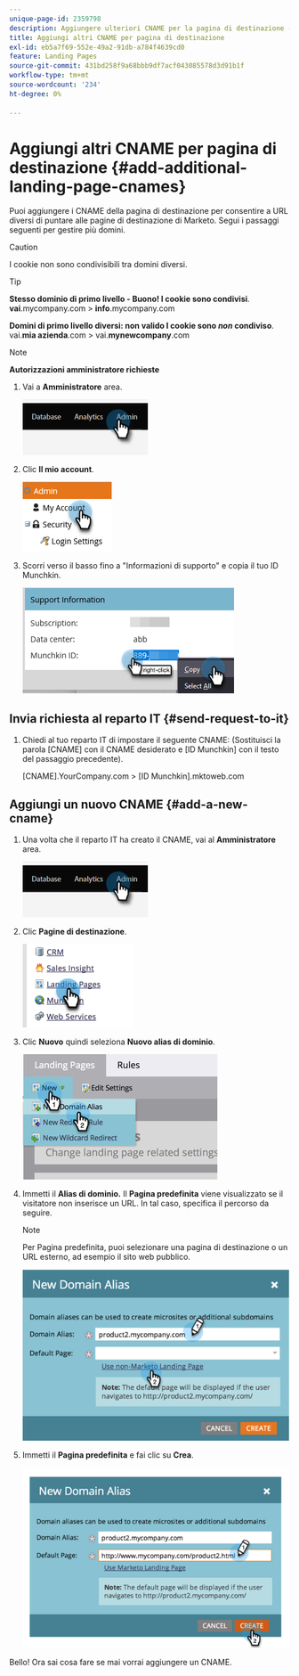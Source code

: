 ```yaml
---
unique-page-id: 2359798
description: Aggiungere ulteriori CNAME per la pagina di destinazione - Documentazione Marketo - Documentazione del prodotto
title: Aggiungi altri CNAME per pagina di destinazione
exl-id: eb5a7f69-552e-49a2-91db-a784f4639cd0
feature: Landing Pages
source-git-commit: 431bd258f9a68bbb9df7acf043085578d3d91b1f
workflow-type: tm+mt
source-wordcount: '234'
ht-degree: 0%

---
```


# Aggiungi altri CNAME per pagina di destinazione {#add-additional-landing-page-cnames}

Puoi aggiungere i CNAME della pagina di destinazione per consentire a URL diversi di puntare alle pagine di destinazione di Marketo. Segui i passaggi seguenti per gestire più domini.

>[!CAUTION]
>
>I cookie non sono condivisibili tra domini diversi.

>[!TIP]
>
>**Stesso dominio di primo livello - Buono! I cookie sono condivisi**.<br/> **vai**.mycompany.com > **info**.mycompany.com
>
>**Domini di primo livello diversi: non valido I cookie sono _non_ condiviso**.<br/> vai.**mia azienda**.com > vai.**mynewcompany**.com

>[!NOTE]
>
>**Autorizzazioni amministratore richieste**

1. Vai a **Amministratore** area.

   ![](assets/add-additional-landing-page-cnames-1.png)

1. Clic **Il mio account**.

   ![](assets/add-additional-landing-page-cnames-2.png)

1. Scorri verso il basso fino a &quot;Informazioni di supporto&quot; e copia il tuo ID Munchkin.

   ![](assets/add-additional-landing-page-cnames-3.png)

## Invia richiesta al reparto IT {#send-request-to-it}

1. Chiedi al tuo reparto IT di impostare il seguente CNAME: (Sostituisci la parola [CNAME] con il CNAME desiderato e [ID Munchkin] con il testo del passaggio precedente).

   [CNAME].YourCompany.com > [ID Munchkin].mktoweb.com

## Aggiungi un nuovo CNAME {#add-a-new-cname}

1. Una volta che il reparto IT ha creato il CNAME, vai al **Amministratore** area.

   ![](assets/add-additional-landing-page-cnames-4.png)

1. Clic **Pagine di destinazione**.

   ![](assets/add-additional-landing-page-cnames-5.png)

1. Clic **Nuovo** quindi seleziona **Nuovo alias di dominio**.

   ![](assets/add-additional-landing-page-cnames-6.png)

1. Immetti il **Alias di dominio.** Il **Pagina predefinita** viene visualizzato se il visitatore non inserisce un URL. In tal caso, specifica il percorso da seguire.

   >[!NOTE]
   >
   >Per Pagina predefinita, puoi selezionare una pagina di destinazione o un URL esterno, ad esempio il sito web pubblico.

   ![](assets/add-additional-landing-page-cnames-7.png)

1. Immetti il **Pagina predefinita** e fai clic su **Crea**.

   ![](assets/add-additional-landing-page-cnames-8.png)

Bello! Ora sai cosa fare se mai vorrai aggiungere un CNAME.

